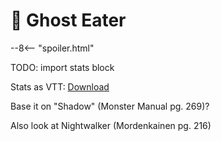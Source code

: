 # 🔐 Ghost Eater

--8<-- "spoiler.html"

TODO: import stats block

Stats as VTT: [Download](/assets/json/ghost-eater.json)

Base it on "Shadow" (Monster Manual pg. 269)?

Also look at Nightwalker (Mordenkainen pg. 216)
